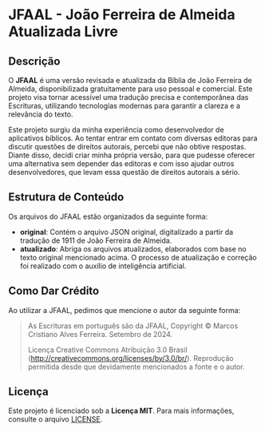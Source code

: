# JFAAL - João Ferreira de Almeida Atualizada Livre

## Descrição

O **JFAAL** é uma versão revisada e atualizada da Bíblia de João Ferreira de Almeida, disponibilizada gratuitamente para uso pessoal e comercial. Este projeto visa tornar acessível uma tradução precisa e contemporânea das Escrituras, utilizando tecnologias modernas para garantir a clareza e a relevância do texto.

Este projeto surgiu da minha experiência como desenvolvedor de aplicativos bíblicos. Ao tentar entrar em contato com diversas editoras para discutir questões de direitos autorais, percebi que não obtive respostas. Diante disso, decidi criar minha própria versão, para que pudesse oferecer uma alternativa sem depender das editoras e com isso ajudar outros desenvolvedores, que levam essa questão de direitos autorais a sério.

## Estrutura de Conteúdo

Os arquivos do JFAAL estão organizados da seguinte forma:

- **original**: Contém o arquivo JSON original, digitalizado a partir da tradução de 1911 de João Ferreira de Almeida.
- **atualizado**: Abriga os arquivos atualizados, elaborados com base no texto original mencionado acima. O processo de atualização e correção foi realizado com o auxílio de inteligência artificial.

## Como Dar Crédito

Ao utilizar a JFAAL, pedimos que mencione o autor da seguinte forma:

> As Escrituras em português são da JFAAL, Copyright © Marcos Cristiano Alves Ferreira. Setembro de 2024.
> 
> Licença Creative Commons Atribuição 3.0 Brasil (http://creativecommons.org/licenses/by/3.0/br/).
> Reprodução permitida desde que devidamente mencionados a fonte e o autor.

## Licença

Este projeto é licenciado sob a **Licença MIT**. Para mais informações, consulte o arquivo [LICENSE](LICENSE).
